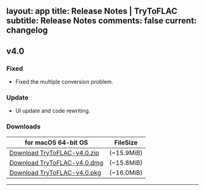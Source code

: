 layout: app
title: Release Notes | TryToFLAC
subtitle: Release Notes
comments: false
current: changelog
---
<script>
  function DateDiff(sDate1){
      var  aDate,  oDate1,  oDate2,  iDays;
      aDate  =  sDate1.split("-")  
      oDate1  =  new  Date(aDate[1]  +  '-'  +  aDate[2]  +  '-'  +  aDate[0])  
      oDate2  =  new  Date()  
      iDays  =  parseInt(Math.abs(oDate1  -  oDate2)  /  1000  /  60  /  60  /24)
      return  iDays  
  }
</script>

## v4.0
<script>
  var releaseDate = '2017-05-24';
  document.write("Released this version " + DateDiff(releaseDate) +  " days ago.  " + releaseDate)
</script>

### Fixed

- Fixed the multiple conversion problem.

### Update

- UI update and code rewriting.

### Downloads

for macOS 64-bit OS | FileSize
------------------------------ | -------------------------
[Download TryToFLAC-v4.0.zip](http://www.filefactory.com/file/6o92m8tyzott/TryToFLAC-4.0.zip)    | (~15.9MiB)
[Download TryToFLAC-v4.0.dmg](http://www.filefactory.com/file/3nmz0js5vn9d/TryToFLAC-4.0.dmg)    | (~15.8MiB)
[Download TryToFLAC-v4.0.pkg](http://www.filefactory.com/file/72z7dj94i6qp/TryToFLAC-4.0.pkg.zip)    | (~16.0MiB)


---

